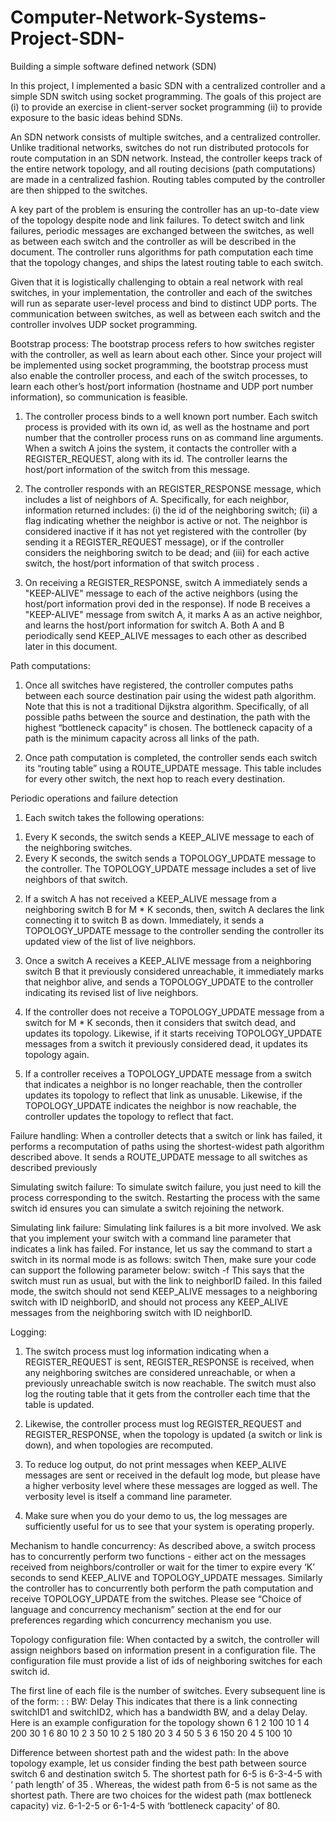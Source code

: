 # Computer-Network-Systems-Project-SDN-
Building a simple software defined network (SDN)


In this project, I implemented a basic SDN with a centralized controller and a simple SDN switch
using socket programming. The goals of this project are 
(i) to provide an exercise in client-server socket
programming
(ii) to provide exposure to the basic ideas behind SDNs.

An SDN network consists of multiple switches, and a centralized controller. Unlike traditional networks,
switches do not run distributed protocols for route computation in an SDN network. Instead, the controller
keeps track of the entire network topology, and all routing decisions (path computations) are made in a
centralized fashion. Routing tables computed by the controller are then shipped to the switches.

A key part of the problem is ensuring the controller has an up-to-date view of the topology despite node
and link failures. To detect switch and link failures, periodic messages are exchanged between the
switches, as well as between each switch and the controller as will be described in the document. The
controller runs algorithms for path computation each time that the topology changes, and ships the latest
routing table to each switch.

Given that it is logistically challenging to obtain a real network with real switches, in your
implementation, the controller and each of the switches will run as separate user-level process and
bind to distinct UDP ports. The communication between switches, as well as between each switch and the
controller involves UDP socket programming.


Bootstrap process:
The bootstrap process refers to how switches register with the controller, as well as learn about each
other. Since your project will be implemented using socket programming, the bootstrap process must also
enable the controller process, and each of the switch processes, to learn each other’s host/port information
(hostname and UDP port number information), so communication is feasible.

1. The controller process binds to a well known port number. Each switch process is provided with its
own id, as well as the hostname and port number that the controller process runs on as command line
arguments. When a switch A joins the system, it contacts the controller with a REGISTER_REQUEST,
along with its id. The controller learns the host/port information of the switch from this message.

2. The controller responds with an REGISTER_RESPONSE message, which includes a list of neighbors
of A. Specifically, for each neighbor, information returned includes: (i) the id of the neighboring switch;
(ii) a flag indicating whether the neighbor is active or not. The neighbor is considered inactive if it has not
yet registered with the controller (by sending it a REGISTER_REQUEST message), or if the controller
considers the neighboring switch to be dead; and (iii) for each active switch, the host/port information of
that switch process .

3. On receiving a REGISTER_RESPONSE, switch A immediately sends a "KEEP-ALIVE" message to
each of the active neighbors (using the host/port information provi ded in the response). If node B receives
a "KEEP-ALIVE" message from switch A, it marks A as an active neighbor, and learns the host/port
information for switch A. Both A and B periodically send KEEP_ALIVE messages to each other as
described later in this document.


Path computations:
1. Once all switches have registered, the controller computes paths between each source destination pair
using the widest path algorithm. Note that this is not a traditional Dijkstra algorithm. Specifically, of all
possible paths between the source and destination, the path with the highest “bottleneck capacity” is
chosen. The bottleneck capacity of a path is the minimum capacity across all links of the path.

2. Once path computation is completed, the controller sends each switch its “routing table” using a
ROUTE_UPDATE message. This table includes for every other switch, the next hop to reach every
destination.


Periodic operations and failure detection

1. Each switch takes the following operations:
1) Every K seconds, the switch sends a KEEP_ALIVE message to each of the neighboring
switches.
2) Every K seconds, the switch sends a TOPOLOGY_UPDATE message to the controller.
The TOPOLOGY_UPDATE message includes a set of live neighbors of that switch.

2. If a switch A has not received a KEEP_ALIVE message from a neighboring switch B for M * K
seconds, then, switch A declares the link connecting it to switch B as down. Immediately, it sends a
TOPOLOGY_UPDATE message to the controller sending the controller its updated view of the list
of live neighbors.

3. Once a switch A receives a KEEP_ALIVE message from a neighboring switch B that it
previously considered unreachable, it immediately marks that neighbor alive, and sends a
TOPOLOGY_UPDATE to the controller indicating its revised list of live neighbors.

4. If the controller does not receive a TOPOLOGY_UPDATE message from a switch for
M * K seconds, then it considers that switch dead, and updates its topology. Likewise, if it
starts receiving TOPOLOGY_UPDATE messages from a switch it previously considered
dead, it updates its topology again.

5. If a controller receives a TOPOLOGY_UPDATE message from a switch that indicates a
neighbor is no longer reachable, then the controller updates its topology to reflect that link
as unusable. Likewise, if the TOPOLOGY_UPDATE indicates the neighbor is now reachable,
the controller updates the topology to reflect that fact.


Failure handling:
When a controller detects that a switch or link has failed, it performs a recomputation of paths
using the shortest-widest path algorithm described above. It sends a ROUTE_UPDATE message
to all switches as described previously

Simulating switch failure: To simulate switch failure, you just need to kill the process corresponding to
the switch. Restarting the process with the same switch id ensures you can simulate a switch rejoining the
network.

Simulating link failure: Simulating link failures is a bit more involved. We ask that you implement your
switch with a command line parameter that indicates a link has failed.
For instance, let us say the command to start a switch in its normal mode is as follows:
switch <switchID> <controller hostname> <controller port>
Then, make sure your code can support the following parameter below:
switch <switchID> <controller hostname> <controller port> -f <neighbor ID>
This says that the switch must run as usual, but with the link to neighborID failed. In this failed mode, the
switch should not send KEEP_ALIVE messages to a neighboring switch with ID neighborID, and should
not process any KEEP_ALIVE messages from the neighboring switch with ID neighborID.
  
  
Logging:
1. The switch process must log information indicating when a REGISTER_REQUEST is sent,
REGISTER_RESPONSE is received, when any neighboring switches are considered unreachable, or
when a previously unreachable switch is now reachable. The switch must also log the routing table that it
gets from the controller each time that the table is updated.

2. Likewise, the controller process must log REGISTER_REQUEST and REGISTER_RESPONSE, when
the topology is updated (a switch or link is down), and when topologies are recomputed.

3. To reduce log output, do not print messages when KEEP_ALIVE messages are sent or received in the
default log mode, but please have a higher verbosity level where these messages are logged as well. The
verbosity level is itself a command line parameter.

4. Make sure when you do your demo to us, the log messages are sufficiently useful for us to see that
your system is operating properly.


Mechanism to handle concurrency:
As described above, a switch process has to concurrently perform two functions - either act on the
messages received from neighbors/controller or wait for the timer to expire every ‘K’ seconds to send
KEEP_ALIVE and TOPOLOGY_UPDATE messages. Similarly the controller has to concurrently both
perform the path computation and receive TOPOLOGY_UPDATE from the switches. Please see “Choice
of language and concurrency mechanism” section at the end for our preferences regarding which
concurrency mechanism you use.


Topology configuration file:
When contacted by a switch, the controller will assign neighbors based on information present in a
configuration file. The configuration file must provide a list of ids of neighboring switches for each
switch id.

The first line of each file is the number of switches.
Every subsequent line is of the form:
<switchID1>: <switchID2>: BW: Delay
This indicates that there is a link connecting switchID1 and switchID2, which has a bandwidth BW, and a
delay Delay.
Here is an example configuration for the topology shown
6
1 2 100 10
1 4 200 30
1 6 80 10
2 3 50 10
2 5 180 20
3 4 50 5
3 6 150 20
4 5 100 10


Difference between shortest path and the widest path:
In the above topology example, let us consider finding the best path between source switch 6 and
destination switch 5. The shortest path for 6-5 is 6-3-4-5 with ‘ path length’ of 35 . Whereas, the widest
path from 6-5 is not same as the shortest path. There are two choices for the widest path (max bottleneck
capacity) viz. 6-1-2-5 or 6-1-4-5 with ‘bottleneck capacity’ of 80.
